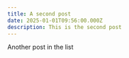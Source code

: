 ```yaml
---
title: A second post
date: 2025-01-01T09:56:00.000Z
description: This is the second post
---
```

Another post in the list
